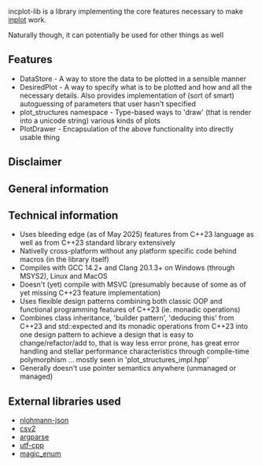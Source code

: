 incplot-lib is a library implementing the core features necessary to make [inplot](https://github.com/InCom-0/incplot) work.

Naturally though, it can potentially be used for other things as well

## Features ##

* DataStore - A way to store the data to be plotted in a sensible manner
* DesiredPlot - A way to specify what is to be plotted and how and all the necessary details. Also provides implementation of (sort of smart) autoguessing of parameters that user hasn't specified
* plot_structures namespace - Type-based ways to 'draw' (that is render into a unicode string) various kinds of plots
* PlotDrawer - Encapsulation of the above functionality into directly usable thing

## Disclaimer ##

## General information ##

## Technical information ##

* Uses bleeding edge (as of May 2025) features from C++23 language as well as from C++23 standard library extensively
* Nativelly cross-platform without any platform specific code behind macros (in the library itself)
* Compiles with GCC 14.2+ and Clang 20.1.3+ on Windows (through MSYS2), Linux and MacOS
* Doesn't (yet) compile with MSVC (presumably because of some as of yet missing C++23 feature implementation)
* Uses flexible design patterns combining both classic OOP and functional programming features of C++23 (ie. monadic operations)
* Combines class inheritance, 'builder pattern', 'deducing this' from C++23 and std::expected and its monadic operations from C++23 into one design pattern to achieve a design that is easy to change/refactor/add to, that is way less error prone, has great error handling and stellar performance characteristics through compile-time polymorphism ... mostly seen in 'plot_structures_impl.hpp'
* Generally doesn't use pointer semantics anywhere (unmanaged or managed)

## External libraries used ##

* [nlohmann-json](https://github.com/nlohmann/json)
* [csv2](https://github.com/p-ranav/csv2)
* [argparse](https://github.com/p-ranav/argparse)
* [utf-cpp](https://github.com/ww898/utf-cpp)
* [magic_enum](https://github.com/Neargye/magic_enum)
